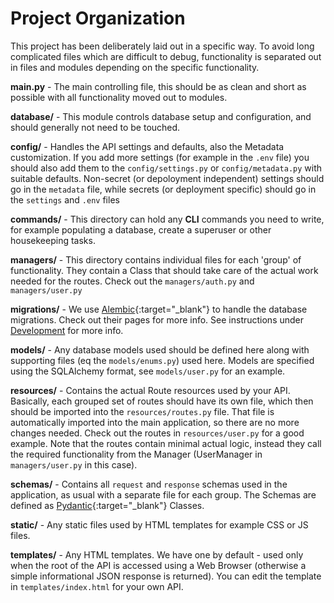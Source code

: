 # Project Organization

This project has been deliberately laid out in a specific way. To avoid long
complicated files which are difficult to debug, functionality is separated out
in files and modules depending on the specific functionality.

**main.py** - The main controlling file, this should be as clean and short as
possible with all functionality moved out to modules.

**database/** - This module controls database setup and configuration, and
should generally not need to be touched.

**config/** - Handles the API settings and defaults, also the Metadata
customization. If you add more settings (for example in the `.env` file) you
should also add them to the `config/settings.py` or `config/metadata.py` with
suitable defaults. Non-secret (or depoloyment independent) settings should go
in the `metadata` file, while secrets (or deployment specific) should go in the
`settings` and `.env` files

**commands/** - This directory can hold any **CLI** commands you need to write,
for example populating a database, create a superuser or other housekeeping
tasks.

**managers/** - This directory contains individual files for each
'group' of functionality. They contain a Class that should take care of the
actual work needed for the routes. Check out the `managers/auth.py` and
`managers/user.py`

**migrations/** - We use
[Alembic](https://github.com/sqlalchemy/alembic){:target="_blank"} to handle the
database migrations. Check out their pages for more info. See instructions under
[Development](usage/configuration/dot-env.md) for more info.

**models/** - Any database models used should be defined here along with
supporting files (eq the `models/enums.py`) used here. Models are
specified using the SQLAlchemy format, see `models/user.py` for an
example.

**resources/** - Contains the actual Route resources used by your API.
Basically, each grouped set of routes should have its own file, which then
should be imported into the `resources/routes.py` file. That file is
automatically imported into the main application, so there are no more changes
needed. Check out the routes in `resources/user.py` for a good example. Note
that the routes contain minimal actual logic, instead they call the required
functionality from the Manager (UserManager in `managers/user.py` in this case).

**schemas/** - Contains all `request` and `response` schemas used in the
application, as usual with a separate file for each group. The Schemas are
defined as [Pydantic](https://pydantic-docs.helpmanual.io/){:target="_blank"}
Classes.

**static/** - Any static files used by HTML templates for example CSS or
JS files.

**templates/** - Any HTML templates. We have one by default - used only when the
root of the API is accessed using a Web Browser (otherwise a simple
informational JSON response is returned). You can edit the template in
`templates/index.html` for your own API.
